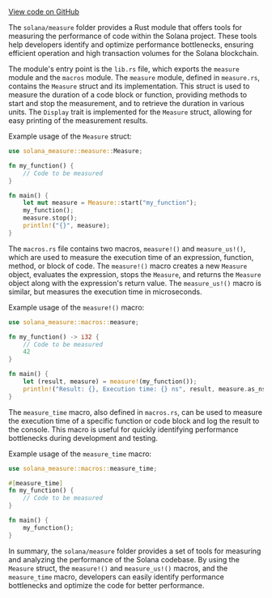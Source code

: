 [View code on GitHub](https://github.com/solana-labs/solana/tree/master/na/measure)

The `solana/measure` folder provides a Rust module that offers tools for measuring the performance of code within the Solana project. These tools help developers identify and optimize performance bottlenecks, ensuring efficient operation and high transaction volumes for the Solana blockchain.

The module's entry point is the `lib.rs` file, which exports the `measure` module and the `macros` module. The `measure` module, defined in `measure.rs`, contains the `Measure` struct and its implementation. This struct is used to measure the duration of a code block or function, providing methods to start and stop the measurement, and to retrieve the duration in various units. The `Display` trait is implemented for the `Measure` struct, allowing for easy printing of the measurement results.

Example usage of the `Measure` struct:

```rust
use solana_measure::measure::Measure;

fn my_function() {
    // Code to be measured
}

fn main() {
    let mut measure = Measure::start("my_function");
    my_function();
    measure.stop();
    println!("{}", measure);
}
```

The `macros.rs` file contains two macros, `measure!()` and `measure_us!()`, which are used to measure the execution time of an expression, function, method, or block of code. The `measure!()` macro creates a new `Measure` object, evaluates the expression, stops the `Measure`, and returns the `Measure` object along with the expression's return value. The `measure_us!()` macro is similar, but measures the execution time in microseconds.

Example usage of the `measure!()` macro:

```rust
use solana_measure::macros::measure;

fn my_function() -> i32 {
    // Code to be measured
    42
}

fn main() {
    let (result, measure) = measure!(my_function());
    println!("Result: {}, Execution time: {} ns", result, measure.as_ns());
}
```

The `measure_time` macro, also defined in `macros.rs`, can be used to measure the execution time of a specific function or code block and log the result to the console. This macro is useful for quickly identifying performance bottlenecks during development and testing.

Example usage of the `measure_time` macro:

```rust
use solana_measure::macros::measure_time;

#[measure_time]
fn my_function() {
    // Code to be measured
}

fn main() {
    my_function();
}
```

In summary, the `solana/measure` folder provides a set of tools for measuring and analyzing the performance of the Solana codebase. By using the `Measure` struct, the `measure!()` and `measure_us!()` macros, and the `measure_time` macro, developers can easily identify performance bottlenecks and optimize the code for better performance.
